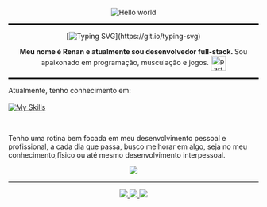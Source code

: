 <div align='center'>

<img src="https://media.tenor.com/c9I-X7xoFOAAAAAd/retrowave-cardrive.gif" alt="Hello world" align="center"><hr style="border: 1px solid black;">
 
 
[![Typing SVG](https://readme-typing-svg.demolab.com?font=Fira+Code&size=25&duration=4500&pause=1000&color=9A2F82&center=true&vCenter=true&width=435&lines=Opa+eai%2C+bem-vindo(a)!)](https://git.io/typing-svg)
 
<strong><p>Meu nome é <strong>Renan</strong> e atualmente sou desenvolvedor full-stack. </strong>Sou apaixonado em programação, musculação e jogos.</strong>  <img src="https://slackmojis.com/emojis/32826-retro_sun/download" alt="party blob" width="30" align='center'></p></div>
<hr style="border: 1px solid black;">

Atualmente, tenho conhecimento em:</br></br>
[![My Skills](https://skillicons.dev/icons?i=html,css,postgres,redux,regex,figma,firebase,git,github,flutter,dart,python,django,flask,sqlserver,excel)](https://skillicons.dev)

</br>

Tenho uma rotina bem focada em meu desenvolvimento pessoal e profissional, a cada dia que passa, busco melhorar em algo, seja no meu conhecimento,físico ou até mesmo desenvolvimento interpessoal. <br>


<div align='center'>




![](https://github-readme-activity-graph.cyclic.app/graph?username=devIgor1&bg_color=228B22&color=228B22&line=8a2be2&point=ffffff&area=true&hide_border=true)
<hr style="border: 1px solid black;">
<p align="center" style="color: green;">
</p>
 



<div align="center"> 
<a href="https://whatsa.me/5511941388972" target="_blank"><img src="https://img.shields.io/badge/WhatsApp-25D366?style=for-the-badge&logo=WhatsApp&logoColor=white"</a>
<a href="https://www.linkedin.com/in/renan-almeida-rizzi-68b860200/"><img src="https://img.shields.io/badge/LinkedIn-0077B5?style=for-the-badge&logo=linkedin&logoColor=white"</a>
<a href="https://my-portfolio-devigor1.vercel.app/"><img src="https://img.shields.io/badge/Portfolio-255E63?style=for-the-badge&logo=About.me&logoColor=white"</a>

 </div>
 
 
 
</div>
